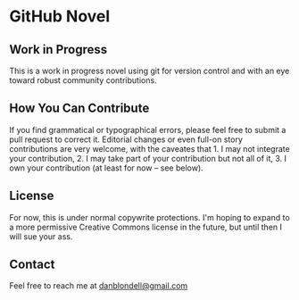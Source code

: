 # GitHub Novel

## Work in Progress
This is a work in progress novel using git for version control and with an eye toward robust community contributions.

## How You Can Contribute
If you find grammatical or typographical errors, please feel free to submit a pull request to correct it. Editorial changes or even full-on story contributions are very welcome, with the caveates that 1. I may not integrate your contribution, 2. I may take part of your contribution but not all of it, 3. I own your contribution (at least for now – see below).

## License
For now, this is under normal copywrite protections. I'm hoping to expand to a more permissive Creative Commons license in the future, but until then I will sue your ass.

## Contact
Feel free to reach me at danblondell@gmail.com
